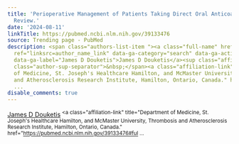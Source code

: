 ```yaml
---
title: 'Perioperative Management of Patients Taking Direct Oral Anticoagulants: A
  Review.'
date: '2024-08-11'
linkTitle: https://pubmed.ncbi.nlm.nih.gov/39133476
source: Trending page - PubMed
description: <span class="authors-list-item "><a class="full-name" href="https://pubmed.ncbi.nlm.nih.gov/?term=Douketis+JD&amp;cauthor_id=39133476"
  ref="linksrc=author_name_link" data-ga-category="search" data-ga-action="author_link"
  data-ga-label="James D Douketis">James D Douketis</a><sup class="affiliation-links"><span
  class="author-sup-separator">&nbsp;</span><a class="affiliation-link" title="Department
  of Medicine, St. Joseph's Healthcare Hamilton, and McMaster University, Thrombosis
  and Atherosclerosis Research Institute, Hamilton, Ontario, Canada." href="https://pubmed.ncbi.nlm.nih.gov/39133476#ful
  ...
disable_comments: true
---
```

<span class="authors-list-item "><a class="full-name" href="https://pubmed.ncbi.nlm.nih.gov/?term=Douketis+JD&amp;cauthor_id=39133476" ref="linksrc=author_name_link" data-ga-category="search" data-ga-action="author_link" data-ga-label="James D Douketis">James D Douketis</a><sup class="affiliation-links"><span class="author-sup-separator">&nbsp;</span><a class="affiliation-link" title="Department of Medicine, St. Joseph's Healthcare Hamilton, and McMaster University, Thrombosis and Atherosclerosis Research Institute, Hamilton, Ontario, Canada." href="https://pubmed.ncbi.nlm.nih.gov/39133476#ful ...